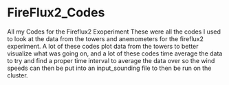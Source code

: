 # FireFlux2_Codes
All my Codes for the Fireflux2 Exoperiment
These were all the codes I used to look at the data from the towers and anemometers for the fireflux2 experiment. 
A lot of these codes plot data from the towers to better visualize what was going on, and a lot of these codes time average the data to try and find a
proper time interval to average the data over so the wind speeds can then be put into an input_sounding file to then be run on the cluster. 
